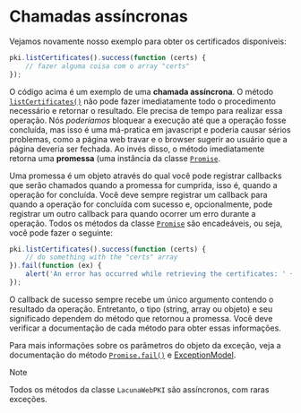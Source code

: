 ﻿# Chamadas assíncronas

Vejamos novamente nosso exemplo para obter os certificados disponíveis:

```javascript
pki.listCertificates().success(function (certs) {
    // fazer alguma coisa com o array "certs"
});
```

O código acima é um exemplo de uma **chamada assíncrona**. O método [`listCertificates()`](https://docs.lacunasoftware.com/content/typedocs/web-pki/classes/_lacuna_web_pki_d_.lacunawebpki.html#listcertificates) não pode fazer imediatamente todo o procedimento necessário e retornar o
resultado. Ele precisa de tempo para realizar essa operação. Nós *poderíamos* bloquear a execução até que a operação fosse concluída, mas isso é uma má-pratica em
javascript e poderia causar sérios problemas, como a página web travar e o browser sugerir ao usuário que a página deveria ser fechada. Ao invés disso, o método
imediatamente retorna uma **promessa** (uma instância da classe [`Promise`](https://docs.lacunasoftware.com/content/typedocs/web-pki/interfaces/_lacuna_web_pki_d_.promise.html).

Uma promessa é um objeto através do qual você pode registrar callbacks que serão chamados quando a promessa for cumprida, isso é, quando a operação for concluída.
Você deve sempre registrar um callback para quando a operação for concluída com sucesso e, opcionalmente, pode registrar um outro callback para quando ocorrer um
erro durante a operação. Todos os métodos da classe [`Promise`](https://docs.lacunasoftware.com/content/typedocs/web-pki/interfaces/_lacuna_web_pki_d_.promise.html) são encadeáveis, ou seja, você pode fazer o seguinte:

```javascript
pki.listCertificates().success(function (certs) {
    // do something with the "certs" array
}).fail(function (ex) {
    alert('An error has occurred while retrieving the certificates: ' + ex.userMessage);
});
```

O callback de sucesso sempre recebe um único argumento contendo o resultado da operação. Entretanto, o tipo (string, array ou objeto) e seu significado dependem
do método que retornou a promessa. Você deve verificar a documentação de cada método para obter essas informações.

Para mais informações sobre os parâmetros do objeto da exceção, veja a documentação do método [`Promise.fail()`](https://docs.lacunasoftware.com/content/typedocs/web-pki/interfaces/_lacuna_web_pki_d_.promise.html#fail) e [ExceptionModel](https://docs.lacunasoftware.com/content/typedocs/web-pki/interfaces/_lacuna_web_pki_d_.exceptionmodel.html).

> [!NOTE]
> Todos os métodos da classe `LacunaWebPKI` são assíncronos, com raras exceções.
